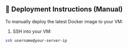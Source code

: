 ## 🚀 Deployment Instructions (Manual)

To manually deploy the latest Docker image to your VM:

1. SSH into your VM:

```bash
ssh username@your-server-ip
